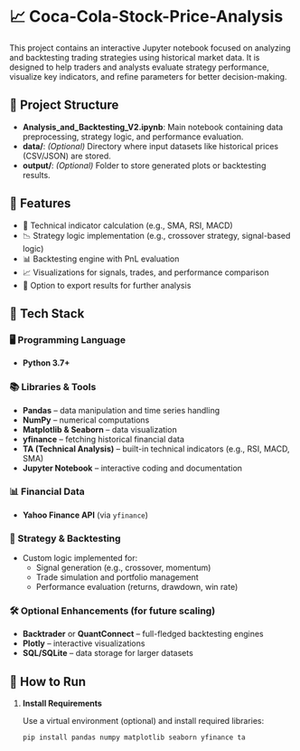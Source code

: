 # 📈 Coca-Cola-Stock-Price-Analysis

This project contains an interactive Jupyter notebook focused on analyzing and backtesting trading strategies using historical market data. It is designed to help traders and analysts evaluate strategy performance, visualize key indicators, and refine parameters for better decision-making.

## 📁 Project Structure

- **Analysis_and_Backtesting_V2.ipynb**: Main notebook containing data preprocessing, strategy logic, and performance evaluation.
- **data/**: *(Optional)* Directory where input datasets like historical prices (CSV/JSON) are stored.
- **output/**: *(Optional)* Folder to store generated plots or backtesting results.

## 📌 Features

- 🧮 Technical indicator calculation (e.g., SMA, RSI, MACD)
- 📉 Strategy logic implementation (e.g., crossover strategy, signal-based logic)
- 📊 Backtesting engine with PnL evaluation
- 📈 Visualizations for signals, trades, and performance comparison
- 📂 Option to export results for further analysis

## 🧰 Tech Stack

### 🖥️ Programming Language
- **Python 3.7+**

### 📚 Libraries & Tools
- **Pandas** – data manipulation and time series handling
- **NumPy** – numerical computations
- **Matplotlib & Seaborn** – data visualization
- **yfinance** – fetching historical financial data
- **TA (Technical Analysis)** – built-in technical indicators (e.g., RSI, MACD, SMA)
- **Jupyter Notebook** – interactive coding and documentation

### 📊 Financial Data
- **Yahoo Finance API** (via `yfinance`)

### 🧪 Strategy & Backtesting
- Custom logic implemented for:
  - Signal generation (e.g., crossover, momentum)
  - Trade simulation and portfolio management
  - Performance evaluation (returns, drawdown, win rate)

### 🛠️ Optional Enhancements (for future scaling)
- **Backtrader** or **QuantConnect** – full-fledged backtesting engines
- **Plotly** – interactive visualizations
- **SQL/SQLite** – data storage for larger datasets

## 🚀 How to Run

1. **Install Requirements**

   Use a virtual environment (optional) and install required libraries:

   ```bash
   pip install pandas numpy matplotlib seaborn yfinance ta
